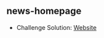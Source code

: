 ## news-homepage

- Challenge Solution: [Website](https://alejandrojust.github.io/frontendmentor/news-homepage/)
